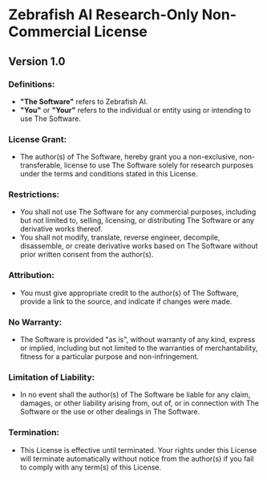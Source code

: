 # Zebrafish AI Research-Only Non-Commercial License

## Version 1.0

### Definitions:

- **"The Software"** refers to Zebrafish AI.
- **"You"** or **"Your"** refers to the individual or entity using or intending to use The Software.

### License Grant:

- The author(s) of The Software, hereby grant you a non-exclusive, non-transferable, license to use The Software solely for research purposes under the terms and conditions stated in this License.

### Restrictions:

- You shall not use The Software for any commercial purposes, including but not limited to, selling, licensing, or distributing The Software or any derivative works thereof.
- You shall not modify, translate, reverse engineer, decompile, disassemble, or create derivative works based on The Software without prior written consent from the author(s).

### Attribution:

- You must give appropriate credit to the author(s) of The Software, provide a link to the source, and indicate if changes were made.

### No Warranty:

- The Software is provided "as is", without warranty of any kind, express or implied, including but not limited to the warranties of merchantability, fitness for a particular purpose and non-infringement.

### Limitation of Liability:

- In no event shall the author(s) of The Software be liable for any claim, damages, or other liability arising from, out of, or in connection with The Software or the use or other dealings in The Software.

### Termination:

- This License is effective until terminated. Your rights under this License will terminate automatically without notice from the author(s) if you fail to comply with any term(s) of this License.

